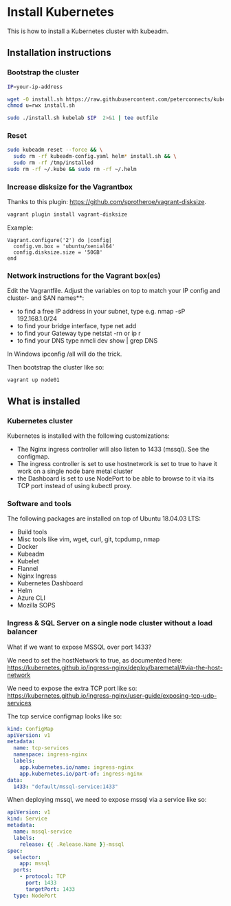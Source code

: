 # Install Kubernetes

This is how to install a Kubernetes cluster with kubeadm.

## Installation instructions

### Bootstrap the cluster

```sh
IP=your-ip-address

wget -O install.sh https://raw.githubusercontent.com/peterconnects/kubernetes-scripts/master/install.sh 
chmod u=rwx install.sh

sudo ./install.sh kubelab $IP  2>&1 | tee outfile
```

### Reset

```sh
sudo kubeadm reset --force && \
  sudo rm -rf kubeadm-config.yaml helm* install.sh && \
  sudo rm -rf /tmp/installed
sudo rm -rf ~/.kube && sudo rm -rf ~/.helm
```

### Increase disksize for the Vagrantbox

Thanks to this plugin: https://github.com/sprotheroe/vagrant-disksize.

```sh
vagrant plugin install vagrant-disksize
```
Example: 

```
Vagrant.configure('2') do |config|
  config.vm.box = 'ubuntu/xenial64'
  config.disksize.size = '50GB'
end
```
### Network instructions for the Vagrant box(es)

Edit the Vagrantfile. Adjust the variables on top to match your IP config and cluster- and SAN names**:

* to find a free IP address in your subnet, type e.g. nmap -sP 192.168.1.0/24 
* to find your bridge interface, type net add 
* to find your Gateway type netstat -rn or ip r
* to find your DNS type nmcli dev show | grep DNS

In Windows ipconfig /all will do the trick.

Then bootstrap the cluster like so:

```
vagrant up node01
```

## What is installed

### Kubernetes cluster 

Kubernetes is installed with the following customizations:

* The Nginx ingress controller will also listen to 1433 (mssql). See the configmap.
* The ingress controller is set to use hostnetwork is set to true to have it work on a single node bare metal cluster
* the Dashboard is set to use NodePort to be able to browse to it via its TCP port instead of using kubectl proxy.

### Software and tools

The following packages are installed on top of Ubuntu 18.04.03 LTS:

* Build tools
* Misc tools like vim, wget, curl, git, tcpdump, nmap
* Docker
* Kubeadm
* Kubelet
* Flannel
* Nginx Ingress
* Kubernetes Dashboard
* Helm
* Azure CLI
* Mozilla SOPS


### Ingress & SQL Server on a single node cluster without a load balancer

What if we want to expose MSSQL over port 1433?

We need to set the hostNetwork to true, as documented here:  
https://kubernetes.github.io/ingress-nginx/deploy/baremetal/#via-the-host-network

We need to expose the extra TCP port like so:  
https://kubernetes.github.io/ingress-nginx/user-guide/exposing-tcp-udp-services

The tcp service configmap looks like so:

```yaml
kind: ConfigMap
apiVersion: v1
metadata:
  name: tcp-services
  namespace: ingress-nginx
  labels:
    app.kubernetes.io/name: ingress-nginx
    app.kubernetes.io/part-of: ingress-nginx
data:
  1433: "default/mssql-service:1433"
```

When deploying mssql, we need to expose mssql via a service like so:

```yaml
apiVersion: v1
kind: Service
metadata:
  name: mssql-service
  labels:
    release: {{ .Release.Name }}-mssql
spec:
  selector:
    app: mssql
  ports:
    - protocol: TCP
      port: 1433
      targetPort: 1433
  type: NodePort

```
